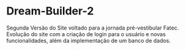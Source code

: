 # Dream-Builder-2
Segunda Versão do Site voltado para a jornada pré-vestibular Fatec. Evolução do site com a criação de login para o usuário e novas funcionalidades, além da implementação de um banco de dados.
